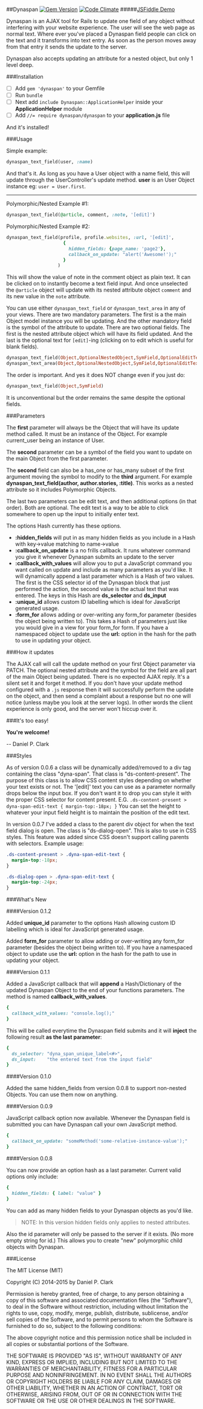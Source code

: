 ##Dynaspan
[![Gem Version](https://badge.fury.io/rb/dynaspan.svg)](http://badge.fury.io/rb/dynaspan)
[![Code Climate](https://codeclimate.com/github/danielpclark/dynaspan/badges/gpa.svg)](https://codeclimate.com/github/danielpclark/dynaspan)
#####[JSFiddle Demo](http://jsfiddle.net/680v09y8/)

Dynaspan is an AJAX tool for Rails to update one field of any object without interfering with your website experience.  The user will see the web page as normal text.  Where ever you've placed a Dynaspan field people can click on the text and it transforms into text entry.  As soon as the person moves away from that entry it sends the update to the server.

Dynaspan also accepts updating an attribute for a nested object, but only 1 level deep.

###Installation

 - [ ] Add `gem 'dynaspan'` to your Gemfile
 - [ ] Run `bundle`
 - [ ] Next add `include Dynaspan::ApplicationHelper` inside your **ApplicationHelper** module
 - [ ] Add `//= require dynaspan/dynaspan` to your **application.js** file

And it's installed!

###Usage

Simple example:
```ruby
dynaspan_text_field(user, :name)
```
And that's it.  As long as you have a User object with a name field, this will update through
the UserController's update method.  **user** is an User Object instance eg: `user = User.first`.

---

Polymorphic/Nested Example #1:
```ruby
dynaspan_text_field(@article, comment, :note, '[edit]')
```
Polymorphic/Nested Example #2:
```ruby
dynaspan_text_field(profile, profile.websites, :url, '[edit]',
                     {
                       hidden_fields: {page_name: 'page2'},
                       callback_on_update: "alert('Awesome!');"
                     }
                   )
```
This will show the value of note in the comment object as plain text.  It can be clicked on to instantly become a text field input.  And once unselected the `@article` object will update with its nested attribute object `comment` and its new value in the `note` attribute.

You can use either `dynaspan_text_field` or `dynaspan_text_area` in any of your views.  There are two mandatory parameters.  The first is a the main Object model instance you will be updating.  And the other mandatory field is the symbol of the attribute to update.  There are two optional fields.  The first is the nested attribute object which will have its field updated.  And the last is the optional text for `[edit]`-ing (clicking on to edit which is useful for blank fields).
```ruby
dynaspan_text_field(Object,OptionalNestedObject,SymField,OptionalEditText,OptionalOptionsHash)
dynaspan_text_area(Object,OptionalNestedObject,SymField,OptionalEditText,OptionalOptionsHash)
```
The order is important.  And yes it does NOT change even if you just do:
```ruby
dynaspan_text_field(Object,SymField)
```
It is unconventional but the order remains the same despite the optional fields.

###Parameters

The **first** parameter will always be the Object that will have its update method called.  It must be an instance of the Object.
For example current_user being an instance of User.

The **second** parameter can be a symbol of the field you want to update on the main Object from the first parameter.

The **second** field can also be a has_one or has_many subset of the first argument moving the symbol to modify to the **third** argument.
For example **dynaspan_text_field(author, author.stories, :title)**.  This works as a nested attribute so it includes Polymorphic Objects.

The last two parameters can be edit text, and then additional options (in that order).  Both are optional.  The edit text
is a way to be able to click somewhere to open up the input to initially enter text.

The options Hash currently has these options.

 - **:hidden_fields** will put in as many hidden fields as you include in a Hash with key->value matching to name->value
 - **:callback_on_update** is a no frills callback.  It runs whatever command you give it whenever Dynaspan submits an update
 to the server
 - **:callback_with_values** will allow you to put a JavaScript command you want called on update and include as many parameters
 as you'd like.  It will dynamically append a last parameter which is a Hash of two values.  The first is the CSS selector id
 of the Dynaspan block that just performed the action, the second value is the actual text that was entered.  The keys in this
 Hash are **ds_selector** and **ds_input**
 - **:unique_id** allows custom ID labelling which is ideal for JavaScript generated usage.
 - **:form_for** allows adding or over-writing any form_for parameter (besides the object being written to). This takes a Hash
 of parameters just like you would give in a view for your form_for form.  If you have a namespaced object to update use
 the **url:** option in the hash for the path to use in updating your object.

###How it updates

The AJAX call will call the update method on your first Object parameter via PATCH.  The optional nested attribute
and the symbol for the field are all part of the main Object being updated.  There is no expected AJAX reply.  It's
a silent set it and forget it method.  If you don't have your update method configured with a `.js` response then it
will successfully perform the update on the object, and then send a complaint about a response but no one will notice
(unless maybe you look at the server logs).  In other words the client experience is only good, and the server
won't hiccup over it.

###It's too easy!

**You're welcome!**

-- Daniel P. Clark

###Styles

As of version 0.0.6 a class will be dynamically added/removed to a div tag containing the class "dyna-span".
That class is "ds-content-present".  The purpose of this class is to allow CSS content styles depending on
whether your text exists or not.  The '[edit]' text you can use as a parameter normally drops below the input
box.  If you don't want it to drop you can style it with the proper CSS selector for content present.  E.G.
`.ds-content-present > dyna-span-edit-text { margin-top:-18px; }` You can set the height to whatever your input
field height is to maintain the position of the edit text.

In version 0.0.7 I've added a class to the parent div object for when the text field dialog is open.  The class
is "ds-dialog-open". This is also to use in CSS styles.  This feature was added since CSS doesn't support
calling parents with selectors.  Example usage:

```css
.ds-content-present > .dyna-span-edit-text {
  margin-top:-18px;
}

.ds-dialog-open > .dyna-span-edit-text {
  margin-top:-24px;
}
```

###What's New

####Version 0.1.2

Added **unique_id** parameter to the options Hash allowing custom ID labelling which is ideal for JavaScript generated usage.

Added **form_for** parameter to allow adding or over-writing any form_for parameter (besides the object being written to).
If you have a namespaced object to update use the **url:** option in the hash for the path to use in updating your object.

####Version 0.1.1

Added a JavaScript callback that will **append** a Hash/Dictionary of the updated Dynaspan Object to the end of your
functions parameters.  The method is named **callback_with_values**.
```ruby
{
  callback_with_values: "console.log();"
}
```
This will be called everytime the Dynaspan field submits and it will **inject** the following result **as the last parameter**:
```ruby
{
  ds_selector: "dyna_span_unique_label<#>",
  ds_input:    "the entered text from the input field"
}
```
####Version 0.1.0

Added the same hidden_fields from version 0.0.8 to support non-nested Objects.  You can use them now on anything.

####Version 0.0.9

JavaScript callback option now available.  Whenever the Dynaspan field is submitted you can have Dynaspan call
your own JavaScript method.
```ruby
{
  callback_on_update: "someMethod('some-relative-instance-value');"
}
```
####Version 0.0.8

You can now provide an option hash as a last parameter.  Current
valid options only include:
```ruby
{
  hidden_fields: { label: "value" }
}
```
You can add as many hidden fields to your Dynaspan objects as you'd like.

>NOTE: In this version hidden fields only applies to nested attributes.

Also the id parameter will only be passed to the server if it exists.  (No more empty
string for id.)  This allows you to create "new" polymorphic child objects with Dynaspan.

###License

The MIT License (MIT)

Copyright (C) 2014-2015 by Daniel P. Clark

Permission is hereby granted, free of charge, to any person obtaining a copy
of this software and associated documentation files (the "Software"), to deal
in the Software without restriction, including without limitation the rights
to use, copy, modify, merge, publish, distribute, sublicense, and/or sell
copies of the Software, and to permit persons to whom the Software is
furnished to do so, subject to the following conditions:

The above copyright notice and this permission notice shall be included in
all copies or substantial portions of the Software.

THE SOFTWARE IS PROVIDED "AS IS", WITHOUT WARRANTY OF ANY KIND, EXPRESS OR
IMPLIED, INCLUDING BUT NOT LIMITED TO THE WARRANTIES OF MERCHANTABILITY,
FITNESS FOR A PARTICULAR PURPOSE AND NONINFRINGEMENT. IN NO EVENT SHALL THE
AUTHORS OR COPYRIGHT HOLDERS BE LIABLE FOR ANY CLAIM, DAMAGES OR OTHER
LIABILITY, WHETHER IN AN ACTION OF CONTRACT, TORT OR OTHERWISE, ARISING FROM,
OUT OF OR IN CONNECTION WITH THE SOFTWARE OR THE USE OR OTHER DEALINGS IN
THE SOFTWARE.

